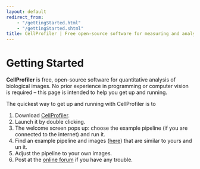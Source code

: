 ```yaml
---
layout: default
redirect_from:
    - "/gettingStarted.html"
    - "/gettingStarted.shtml"
title: CellProfiler | Free open-source software for measuring and analyzing cell images
---
```


Getting Started
===============

**CellProfiler** is free, open-source software for quantitative analysis of biological images. No prior experience in programming or computer vision is required – this page is intended to help you get up and running.

The quickest way to get up and running with CellProfiler is to
1. Download [CellProfiler](/releases).
2. Launch it by double clicking.
3. The welcome screen pops up: choose the example pipeline (if you are connected to the internet) and run it.
4. Find an example pipeline and images ([here](/examples)) that are similar to yours and un it.
5. Adjust the pipeline to your own images.
6. Post at the [online forum](http://forum.cellprofiler.org) if you have any trouble.

<div class="bottom-margin"></div>
